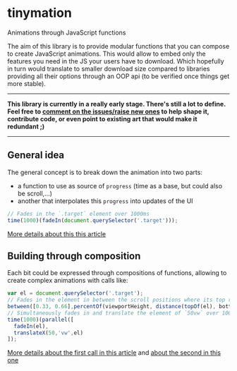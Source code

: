 # tinymation
Animations through JavaScript functions

The aim of this library is to provide modular functions that you can compose to create JavaScript animations.
This would allow to embed only the features you need in the JS your users have to download. 
Which hopefully in turn would translate to smaller download size compared to libraries providing all their options
through an OOP api (to be verified once things get more stable).
 
---
**This library is currently in a really early stage. There's still a lot to define. 
Feel free to [comment on the issues/raise new ones][gh-issues] to help shape it, contribute code, 
or even point to existing art that would make it redundant ;)**

---

## General idea

The general concept is to break down the animation into two parts:
 - a function to use as source of `progress` (time as a base, but could also be scroll,...)
 - another that interpolates this `progress` into updates of the UI
 
```js
// Fades in the `.target` element over 1000ms
time(1000)(fadeIn(document.querySelector('.target')));
```

[More details about this this article][article-intro]

## Building through composition
 
Each bit could be expressed through compositions of functions, allowing to create complex animations
with calls like:

```js
var el = document.querySelector('.target');
// Fades in the element in between the scroll positions where its top reaches 33 and 66% of the viewport
between([0.33, 0.66],percentOf(viewportHeight, distance(topOf(el), bottomOfViewport)))(fadeIn(el));
// Simultaneously fades in and translate the element of `50vw` over 1000ms
time(1000)(parallel([
  fadeIn(el),
  translateX(50,'vw',el)
]);
```

[More details about the first call in this article][article-scroll] and [about the second in this one][article-composition]

[gh-issues]: https://github.com/rhumaric/tinymation/issues
[article-intro]: https://romaricpascal.is/writing-about/animations-with-javascript-functions/
[article-scroll]: https://romaricpascal.is/writing-about/expressive-scroll-animations/
[article-composition]: https://romaricpascal.is/writing-about/composing-animations-through-functions
